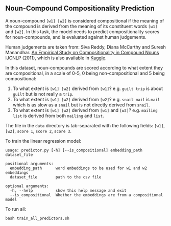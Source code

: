 ## Noun-Compound Compositionality Prediction

A noun-compound `[w1] [w2]` is considered compositional if the meaning of the compound is derived from the meaning of its constituent words `[w1]` and `[w2]`.
In this task, the model needs to predict compositionality scores for noun-compounds, and is evaluated against human judgements.

Human judgements are taken from: 
Siva Reddy, Diana McCarthy and Suresh Manandhar. [An Empirical Study on Compositionality in Compound Nouns](http://www.aclweb.org/anthology/I11-1024) IJCNLP (2011), which is also available in [Kaggle](https://www.kaggle.com/rtatman/noun-compositionality-judgements).

In this dataset, noun-compounds are scored according to what extent they are compositional, in a scale of 0-5, 0 being non-compositional and 5 being compositional:

1.  To what extent is `[w1] [w2]` derived from `[w1]`? e.g. `guilt trip` is about `guilt` but is not really a `trip`.
2.  To what extent is `[w1] [w2]` derived from `[w2]`? e.g. `snail mail` is `mail` which is as slow as a `snail` but is not directly derived from `snail`.
3.  To what extent is `[w1] [w2]` derived from `[w1]` and `[w2]`? e.g. `mailing list` is derived from both `mailing` and `list`.

The file in the `data` directory is tab-separated with the following fields: `[w1]`, `[w2]`, `score 1`, `score 2`, `score 3`.

To train the linear regression model:

```
usage: predictor.py [-h] [--is_compositional] embedding_path dataset_file

positional arguments:
  embedding_path      word embeddings to be used for w1 and w2 embeddings
  dataset_file        path to the csv file

optional arguments:
  -h, --help          show this help message and exit
  --is_compositional  Whether the embeddings are from a compositional model
```

To run all:

```
bash train_all_predictors.sh
